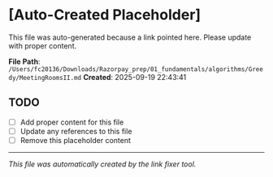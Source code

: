 # [Auto-Created Placeholder]

This file was auto-generated because a link pointed here.
Please update with proper content.

**File Path**: `/Users/fc20136/Downloads/Razorpay_prep/01_fundamentals/algorithms/Greedy/MeetingRoomsII.md`
**Created**: 2025-09-19 22:43:41

## TODO
- [ ] Add proper content for this file
- [ ] Update any references to this file
- [ ] Remove this placeholder content

---
*This file was automatically created by the link fixer tool.*
